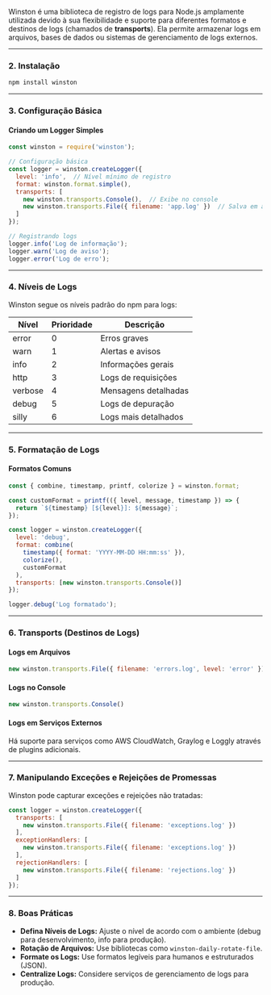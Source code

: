 Winston é uma biblioteca de registro de logs para Node.js amplamente utilizada devido à sua flexibilidade e suporte para diferentes formatos e destinos de logs (chamados de **transports**). Ela permite armazenar logs em arquivos, bases de dados ou sistemas de gerenciamento de logs externos.

---

### **2. Instalação**  
```bash
npm install winston
```

---

### **3. Configuração Básica**  

#### Criando um Logger Simples
```javascript
const winston = require('winston');

// Configuração básica
const logger = winston.createLogger({
  level: 'info',  // Nível mínimo de registro
  format: winston.format.simple(),
  transports: [
    new winston.transports.Console(),  // Exibe no console
    new winston.transports.File({ filename: 'app.log' })  // Salva em arquivo
  ]
});

// Registrando logs
logger.info('Log de informação');
logger.warn('Log de aviso');
logger.error('Log de erro');
```

---

### **4. Níveis de Logs**  
Winston segue os níveis padrão do npm para logs:  

| Nível  | Prioridade | Descrição             |
|--------|-------------|-----------------------|
| error  | 0           | Erros graves         |
| warn   | 1           | Alertas e avisos     |
| info   | 2           | Informações gerais   |
| http   | 3           | Logs de requisições  |
| verbose| 4           | Mensagens detalhadas |
| debug  | 5           | Logs de depuração    |
| silly  | 6           | Logs mais detalhados |

---

### **5. Formatação de Logs**  

#### Formatos Comuns
```javascript
const { combine, timestamp, printf, colorize } = winston.format;

const customFormat = printf(({ level, message, timestamp }) => {
  return `${timestamp} [${level}]: ${message}`;
});

const logger = winston.createLogger({
  level: 'debug',
  format: combine(
    timestamp({ format: 'YYYY-MM-DD HH:mm:ss' }),
    colorize(),
    customFormat
  ),
  transports: [new winston.transports.Console()]
});

logger.debug('Log formatado');
```

---

### **6. Transports (Destinos de Logs)**  

#### Logs em Arquivos
```javascript
new winston.transports.File({ filename: 'errors.log', level: 'error' })
```

#### Logs no Console
```javascript
new winston.transports.Console()
```

#### Logs em Serviços Externos
Há suporte para serviços como AWS CloudWatch, Graylog e Loggly através de plugins adicionais.

---

### **7. Manipulando Exceções e Rejeições de Promessas**  
Winston pode capturar exceções e rejeições não tratadas:  
```javascript
const logger = winston.createLogger({
  transports: [
    new winston.transports.File({ filename: 'exceptions.log' })
  ],
  exceptionHandlers: [
    new winston.transports.File({ filename: 'exceptions.log' })
  ],
  rejectionHandlers: [
    new winston.transports.File({ filename: 'rejections.log' })
  ]
});
```

---

### **8. Boas Práticas**
- **Defina Níveis de Logs:** Ajuste o nível de acordo com o ambiente (debug para desenvolvimento, info para produção).
- **Rotação de Arquivos:** Use bibliotecas como `winston-daily-rotate-file`.
- **Formate os Logs:** Use formatos legíveis para humanos e estruturados (JSON).
- **Centralize Logs:** Considere serviços de gerenciamento de logs para produção.